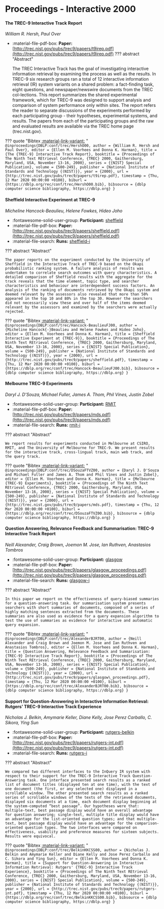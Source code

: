 # Proceedings - Interactive 2000 

#### The TREC-9 Interactive Track Report

_William R. Hersh, Paul Over_

- :material-file-pdf-box: **Paper:** [http://trec.nist.gov/pubs/trec9/papers/t9irep.pdf](http://trec.nist.gov/pubs/trec9/papers/t9irep.pdf)
??? abstract "Abstract"
	
	The TREC Interactive Track has the goal of investigating interactive information retrieval by examining the process as well as the results. In TREC-9 six research groups ran a total of 12 interactive information retrieval (IR) system variants on a shared problem: a fact-finding task, eight questions, and newspaper/newswire documents from the TREC col-lections. This report summarizes the shared experimental framework, which for TREC-9 was designed to support analysis and comparison of system performance only within sites. The report refers the reader to separate discussions of the experiments performed by each participating group - their hypotheses, experimental systems, and results. The papers from each of the participating groups and the raw and evaluated results are available via the TREC home page (trec.nist.gov).
	

??? quote "Bibtex [:material-link-variant:](https://dblp.org/rec/conf/trec/HershO00.bib) "
	```
	@inproceedings{DBLP:conf/trec/HershO00,
		author = {William R. Hersh and Paul Over},
		editor = {Ellen M. Voorhees and Donna K. Harman},
		title = {The {TREC-9} Interactive Track Report},
		booktitle = {Proceedings of The Ninth Text REtrieval Conference, {TREC} 2000, Gaithersburg, Maryland, USA, November 13-16, 2000},
		series = {{NIST} Special Publication},
		volume = {500-249},
		publisher = {National Institute of Standards and Technology {(NIST)}},
		year = {2000},
		url = {http://trec.nist.gov/pubs/trec9/papers/t9irep.pdf},
		timestamp = {Thu, 12 Mar 2020 00:00:00 +0100},
		biburl = {https://dblp.org/rec/conf/trec/HershO00.bib},
		bibsource = {dblp computer science bibliography, https://dblp.org}
	}
	```

#### Sheffield Interactive Experiment at TREC-9

_Micheline Hancock-Beaulieu, Helene Fowkes, Hideo Joho_

- :fontawesome-solid-user-group: **Participant:** [sheffield](./participants.md#sheffield)
- :material-file-pdf-box: **Paper:** [http://trec.nist.gov/pubs/trec9/papers/sheffield.pdf](http://trec.nist.gov/pubs/trec9/papers/sheffield.pdf)
- :material-file-search: **Runs:** [sheffield-i](./runs.md#sheffield-i)

??? abstract "Abstract"
	
	The paper reports on the experiment conducted by the University of Sheffield in the Interactive Track of TREC-9 based on the Okapi probabilistic ranking system. A failure analysis of results was undertaken to correlate search outcomes with query characteristics. A detailed comparison of Sheffield results with the aggregate for the track reveals that the time element, topic type, and searcher characteristics and behaviour are interdependent success factors. An analysis of the ranking of documents retrieved by the Okapi system and deemed relevant by the assessors also revealed that more than 50% appeared in the top 10 and 80% in the top 30. However the searchers did not necessarily view these and over half of the items deemed relevant by the assessors and examined by the searchers were actually rejected.
	

??? quote "Bibtex [:material-link-variant:](https://dblp.org/rec/conf/trec/Hancock-BeaulieuFJ00.bib) "
	```
	@inproceedings{DBLP:conf/trec/Hancock-BeaulieuFJ00,
		author = {Micheline Hancock{-}Beaulieu and Helene Fowkes and Hideo Joho},
		editor = {Ellen M. Voorhees and Donna K. Harman},
		title = {Sheffield Interactive Experiment at {TREC-9}},
		booktitle = {Proceedings of The Ninth Text REtrieval Conference, {TREC} 2000, Gaithersburg, Maryland, USA, November 13-16, 2000},
		series = {{NIST} Special Publication},
		volume = {500-249},
		publisher = {National Institute of Standards and Technology {(NIST)}},
		year = {2000},
		url = {http://trec.nist.gov/pubs/trec9/papers/sheffield.pdf},
		timestamp = {Thu, 12 Mar 2020 00:00:00 +0100},
		biburl = {https://dblp.org/rec/conf/trec/Hancock-BeaulieuFJ00.bib},
		bibsource = {dblp computer science bibliography, https://dblp.org}
	}
	```

#### Melbourne TREC-9 Experiments

_Daryl J. D'Souza, Michael Fuller, James A. Thom, Phil Vines, Justin Zobel_

- :fontawesome-solid-user-group: **Participant:** [RMIT](./participants.md#rmit)
- :material-file-pdf-box: **Paper:** [http://trec.nist.gov/pubs/trec9/papers/mds.pdf](http://trec.nist.gov/pubs/trec9/papers/mds.pdf)
- :material-file-search: **Runs:** [rmit-i](./runs.md#rmit-i)

??? abstract "Abstract"
	
	We report results for experiments conducted in Melbourne at CSIRO, RMIT, and The University of Melbourne for TREC-9. We present results for the interactive track, cross-lingual track, main web track, and the query track.
	

??? quote "Bibtex [:material-link-variant:](https://dblp.org/rec/conf/trec/DSouzaFTVZ00.bib) "
	```
	@inproceedings{DBLP:conf/trec/DSouzaFTVZ00,
		author = {Daryl J. D'Souza and Michael Fuller and James A. Thom and Phil Vines and Justin Zobel},
		editor = {Ellen M. Voorhees and Donna K. Harman},
		title = {Melbourne {TREC-9} Experiments},
		booktitle = {Proceedings of The Ninth Text REtrieval Conference, {TREC} 2000, Gaithersburg, Maryland, USA, November 13-16, 2000},
		series = {{NIST} Special Publication},
		volume = {500-249},
		publisher = {National Institute of Standards and Technology {(NIST)}},
		year = {2000},
		url = {http://trec.nist.gov/pubs/trec9/papers/mds.pdf},
		timestamp = {Thu, 12 Mar 2020 00:00:00 +0100},
		biburl = {https://dblp.org/rec/conf/trec/DSouzaFTVZ00.bib},
		bibsource = {dblp computer science bibliography, https://dblp.org}
	}
	```

#### Question Answering, Relevance Feedback and Summarisation: TREC-9  Interactive Track Report

_Neill Alexander, Craig Brown, Joemon M. Jose, Ian Ruthven, Anastasios Tombros_

- :fontawesome-solid-user-group: **Participant:** [glasgow](./participants.md#glasgow)
- :material-file-pdf-box: **Paper:** [http://trec.nist.gov/pubs/trec9/papers/glasgow_proceedings.pdf](http://trec.nist.gov/pubs/trec9/papers/glasgow_proceedings.pdf)
- :material-file-search: **Runs:** [glasgow-i](./runs.md#glasgow-i)

??? abstract "Abstract"
	
	In this paper we report on the effectiveness of query-biased summaries for a question-answering task. Our summarisation system presents searchers with short summaries of documents, composed of a series of highly matching sentences extracted from the documents. These summaries are also used as evidence for a query expansion algorithm to test the use of summaries as evidence for interactive and automatic query expansion.
	

??? quote "Bibtex [:material-link-variant:](https://dblp.org/rec/conf/trec/AlexanderBJRT00.bib) "
	```
	@inproceedings{DBLP:conf/trec/AlexanderBJRT00,
		author = {Neill Alexander and Craig Brown and Joemon M. Jose and Ian Ruthven and Anastasios Tombros},
		editor = {Ellen M. Voorhees and Donna K. Harman},
		title = {Question Answering, Relevance Feedback and Summarisation: {TREC-9} Interactive Track Report},
		booktitle = {Proceedings of The Ninth Text REtrieval Conference, {TREC} 2000, Gaithersburg, Maryland, USA, November 13-16, 2000},
		series = {{NIST} Special Publication},
		volume = {500-249},
		publisher = {National Institute of Standards and Technology {(NIST)}},
		year = {2000},
		url = {http://trec.nist.gov/pubs/trec9/papers/glasgow\_proceedings.pdf},
		timestamp = {Thu, 12 Mar 2020 00:00:00 +0100},
		biburl = {https://dblp.org/rec/conf/trec/AlexanderBJRT00.bib},
		bibsource = {dblp computer science bibliography, https://dblp.org}
	}
	```

#### Support for Question-Answering in Interactive Information Retrieval:  Rutgers' TREC-9 Interactive Track Experience

_Nicholas J. Belkin, Amymarie Keller, Diane Kelly, Jose Perez Carballo, C. Sikora, Ying Sun_

- :fontawesome-solid-user-group: **Participant:** [rutgers-belkin](./participants.md#rutgers-belkin)
- :material-file-pdf-box: **Paper:** [http://trec.nist.gov/pubs/trec9/papers/rutgers-int.pdf](http://trec.nist.gov/pubs/trec9/papers/rutgers-int.pdf)
- :material-file-search: **Runs:** [rutgers-i](./runs.md#rutgers-i)

??? abstract "Abstract"
	
	We compared two different interfaces to the InQuery IR system with respect to their support for the TREC-9 Interactive Track Question-Answering task. One interface presented search results as a ranked list of document titles (displayed ten at one time), with the text of one document (the first, or any selected one) displayed in a scrollable window. The other presented search results as a ranked series of scrollable windows of the texts of the retrieved documents, displayed six documents at a time, each document display beginning at the system-computed “best passage”. Our hypotheses were that: multiple-text, best passage display would have an overall advantage for question answering; single-text, multiple title display would have an advantage for the list-oriented question types; and that multiple-text, best passage display would have an advantage for the comparison-oriented question types. The two interfaces were compared on effectiveness, usability and preference measures for sixteen subjects. Results were equivocal.
	

??? quote "Bibtex [:material-link-variant:](https://dblp.org/rec/conf/trec/BelkinKKCSS00.bib) "
	```
	@inproceedings{DBLP:conf/trec/BelkinKKCSS00,
		author = {Nicholas J. Belkin and Amymarie Keller and Diane Kelly and Jose Perez Carballo and C. Sikora and Ying Sun},
		editor = {Ellen M. Voorhees and Donna K. Harman},
		title = {Support for Question-Answering in Interactive Information Retrieval: Rutgers' {TREC-9} Interactive Track Experience},
		booktitle = {Proceedings of The Ninth Text REtrieval Conference, {TREC} 2000, Gaithersburg, Maryland, USA, November 13-16, 2000},
		series = {{NIST} Special Publication},
		volume = {500-249},
		publisher = {National Institute of Standards and Technology {(NIST)}},
		year = {2000},
		url = {http://trec.nist.gov/pubs/trec9/papers/rutgers-int.pdf},
		timestamp = {Thu, 12 Mar 2020 00:00:00 +0100},
		biburl = {https://dblp.org/rec/conf/trec/BelkinKKCSS00.bib},
		bibsource = {dblp computer science bibliography, https://dblp.org}
	}
	```

